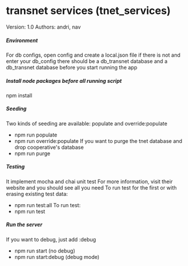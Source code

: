 # transnet services (tnet_services)
Version: 1.0
Authors: andri, nav

##### Environment
For db configs, open config and create a local.json file if there is not and enter your db_config
there should be a db_transnet database and a db_transnet database before you start running the app

##### Install node packages before all running script
npm install

##### Seeding
Two kinds of seeding are available: populate and override:populate
- npm run populate
- npm run override:populate
If you want to purge the tnet database and drop cooperative's database
- npm run purge

##### Testing
It implement mocha and chai unit test
For more information, visit their website and you should see all you need
To run test for the first or with erasing existing test data:
- npm run test:all
To run test:
- npm run test

##### Run the server
If you want to debug, just add :debug
- npm run start (no debug)
- npm run start:debug (debug mode)
